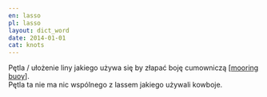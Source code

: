 ```yaml
---
en: lasso
pl: lasso
layout: dict_word
date: 2014-01-01
cat: knots
---
```


Pętla / ułożenie liny jakiego używa się by złapać boję cumowniczą [[mooring buoy](/dict/mooring-buoy.html)].  
Pętla ta nie ma nic wspólnego z lassem jakiego używali kowboje.

<!-- TODO: rysunek -->